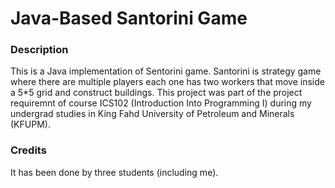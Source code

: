# Java-Based Santorini Game
### Description<br>
This is a Java implementation of Sentorini game. Santorini is strategy game where there are multiple players each one has two workers that move inside a 5*5 grid and construct buildings. This project was part of the project requiremnt of course ICS102 (Introduction Into Programming I) during my undergrad studies in King Fahd University of Petroleum and Minerals (KFUPM).

### Credits<br>
It has been done by three students (including me).
